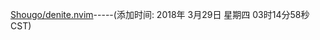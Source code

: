 [Shougo/denite.nvim](https://github.com/Shougo/denite.nvim)-----(添加时间: 2018年 3月29日 星期四 03时14分58秒 CST)

